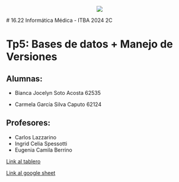 <p align="center">
   <img src="imágenes/logo itba.png" >
  </p>
# 16.22 Informática Médica - ITBA 2024 2C

# Tp5: Bases de datos + Manejo de Versiones

## **Alumnas:**

* Bianca Jocelyn Soto Acosta 62535

* Carmela García Silva Caputo 62124


## Profesores:
* Carlos Lazzarino
* Ingrid Celia Spessotti
* Eugenia Camila Berrino


[Link al tablero](https://lookerstudio.google.com/s/vJ2qlwIP-4g)

[Link al google sheet](https://docs.google.com/spreadsheets/d/1mndEZ1ExV7YyjxHOcqWXsxIFlrafnDbe9w99iSAN03Y/edit?usp=sharing)
